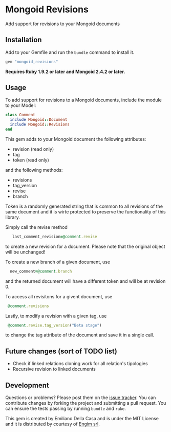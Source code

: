 # Mongoid Revisions

Add support for revisions to your Mongoid documents

## Installation

Add to your Gemfile and run the `bundle` command to install it.

 ```ruby
 gem "mongoid_revisions"
 ```

**Requires Ruby 1.9.2 or later and Mongoid 2.4.2 or later.**

## Usage

To add support for revisions to a Mongoid documents, include the module to your Model:

 ```ruby
 class Comment
   include Mongoid::Document
   include Mongoid::Revisions
 end
 ```

This gem adds to your Mongoid document the following attributes:

- revision (read only)
- tag
- token (read only)

and the following methods:

- revisions
- tag_version
- revise
- branch

Token is a randomly generated string that is common to all revisions of the same document and it is wirte protected to preserve the functionality of this library.

Simply call the revise method

 ```ruby
	last_comment_revision=@comment.revise
 ```

to create a new revision for a document. Please note that the original object will be unchanged! 

To create a new branch of a given document, use

```ruby
  new_comment=@comment.branch
 ```

and the returned document will have a different token and will be at revision 0.

To access all revisitons for a givent document, use

 ```ruby
  @comment.revisions
 ```

Lastly, to modify a revision with a given tag, use

 ```ruby
  @comment.revise.tag_version("Beta stage")
 ```

to change the tag attribute of the document and save it in a single call.

## Future changes (sort of TODO list)

- Check if linked relations cloning work for all relation's tipologies
- Recursive revision to linked documents

## Development

Questions or problems? Please post them on the [issue tracker](https://github.com/emilianodellacasa/mongoid_revisions/issues). You can contribute changes by forking the project and submitting a pull request. You can ensure the tests passing by running `bundle` and `rake`.

This gem is created by Emiliano Della Casa and is under the MIT License and it is distributed by courtesy of [Engim srl](http://www.engim.eu/en).
